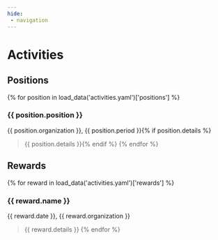 ```yaml
---
hide:
 - navigation
---
```

# Activities
## Positions
{% for position in load_data('activities.yaml')['positions'] %}
### {{ position.position }}
{{ position.organization }}, {{ position.period }}{% if position.details %}
>{{ position.details }}{% endif %}
{% endfor %}

## Rewards
{% for reward in load_data('activities.yaml')['rewards'] %}
### {{ reward.name }}
{{ reward.date }}, {{ reward.organization }}<br>
>{{ reward.details }}
{% endfor %}

